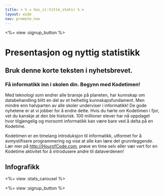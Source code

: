 ```yaml
---
title: < % = hoc_s(:title_stats) % >
layout: wide
nav: promote_nav
---
```



<a id="blurb"></a>

<%= view :signup_button %>

# Presentasjon og nyttig statistikk

## Bruk denne korte teksten i nyhetsbrevet.

### Få informatikk inn i skolen din. Begynn med Kodetimen!

Med teknologi som endrer alle bransje på planeten, har kunnskap om databehandling blitt en del av et helhetlig kunnskapsfundament. Men mindre enn halvparten av alle skoler underviser i informatikk! De gode nyhetene er at vi jobber for å endre dette. Hvis du hørte om Kodetimen i fjor, vet du kanskje at den ble historisk. 100 millioner elever har nå oppdaget hvor tilgjengelig og morsomt informatikk kan være bare ved å delta på en Kodetime.

Kodetimen er en timelang introduksjon til informatikk, utformet for å avmystifisere programmering og vise at alle kan lære det grunnleggende. Lær mer på <http://HourofCode.com>, prøve en time selv eller vær vert for en Kodetime aktivitet for å introdusere andre til dataverdenen!

<a id="infographics"></a>

## Infografikk

<%= view :stats_carousel %>

<%= view :signup_button %>